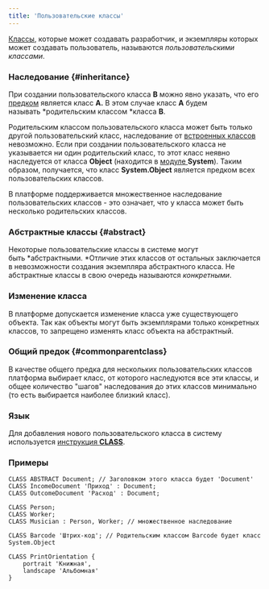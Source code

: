 ```yaml
---
title: 'Пользовательские классы'
---
```


[Классы](Classes.md), которые может создавать разработчик, и экземпляры которых может создавать пользователь, называются *пользовательскими классами*. 

### Наследование {#inheritance}

При создании пользовательского класса **B** можно явно указать, что его [предком](Classes.md) является класс **A.** В этом случае класс **A** будем называть *родительским классом *класса **B**.

Родительским классом пользовательского класса может быть только другой пользовательский класс, наследование от [встроенных классов](Built-in_classes.md) невозможно. Если при создании пользовательского класса не указывается ни один родительский класс, то этот класс неявно наследуется от класса **Object** (находится в [модуле ](Modules.md)**System**). Таким образом, получается, что класс **System.Object** является предком всех пользовательских классов.

В платформе поддерживается множественное наследование пользовательских классов - это означает, что у класса может быть несколько родительских классов. 

### Абстрактные классы {#abstract}

Некоторые пользовательские классы в системе могут быть *абстрактными. *Отличие этих классов от остальных заключается в невозможности создания экземпляра абстрактного класса. Не абстрактные классы в свою очередь называются *конкретными*.

### Изменение класса

В платформе допускается изменение класса уже существующего объекта. Так как объекты могут быть экземплярами только конкретных классов, то запрещено изменять класс объекта на абстрактный.

### Общий предок {#commonparentclass}

В качестве общего предка для нескольких пользовательских классов платформа выбирает класс, от которого наследуются все эти классы, и общее количество "шагов" наследования до этих классов минимально (то есть выбирается наиболее близкий класс).

### Язык

Для добавления нового пользовательского класса в систему используется [инструкция **CLASS**](CLASS_instruction.md).

### Примеры

```lsf
CLASS ABSTRACT Document; // Заголовком этого класса будет 'Document'
CLASS IncomeDocument 'Приход' : Document;
CLASS OutcomeDocument 'Расход' : Document;

CLASS Person;
CLASS Worker;
CLASS Musician : Person, Worker; // множественное наследование

CLASS Barcode 'Штрих-код'; // Родительским классом Barcode будет класс System.Object

CLASS PrintOrientation {
    portrait 'Книжная',
    landscape 'Альбомная'
}
```

